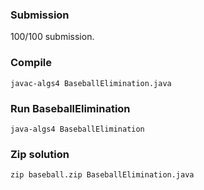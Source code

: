 
### Submission
100/100 submission.


### Compile
```
javac-algs4 BaseballElimination.java
```

### Run BaseballElimination
```
java-algs4 BaseballElimination
```

### Zip solution
```
zip baseball.zip BaseballElimination.java
```
